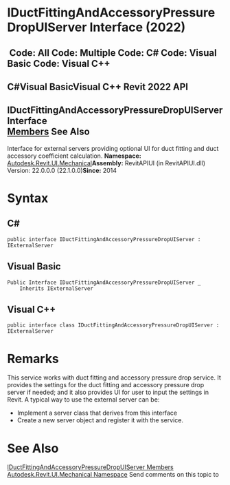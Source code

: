 # IDuctFittingAndAccessoryPressureDropUIServer Interface (2022)

﻿
 Code: All Code: Multiple Code: C# Code: Visual Basic Code: Visual C++   
---  
C#Visual BasicVisual C++
Revit 2022 API  
---  
IDuctFittingAndAccessoryPressureDropUIServer Interface  
[Members](ddf93922-4e08-ef9b-1107-2395316ed480.md "IDuctFittingAndAccessoryPressureDropUIServer Members") See Also  
---  
Interface for external servers providing optional UI for duct fitting and duct accessory coefficient calculation. 
**Namespace:** [Autodesk.Revit.UI.Mechanical](9c9cf593-a9fe-7469-53c5-7b56ba7cd17e.md "Autodesk.Revit.UI.Mechanical Namespace")**Assembly:** RevitAPIUI (in RevitAPIUI.dll) Version: 22.0.0.0 (22.1.0.0)**Since:** 2014 
# Syntax
C#  
---  
```text
public interface IDuctFittingAndAccessoryPressureDropUIServer : IExternalServer
```
  
Visual Basic  
---  
```text
Public Interface IDuctFittingAndAccessoryPressureDropUIServer _
	Inherits IExternalServer
```
  
Visual C++  
---  
```text
public interface class IDuctFittingAndAccessoryPressureDropUIServer : IExternalServer
```
  
# Remarks
This service works with duct fitting and accessory pressure drop service. It provides the settings for the duct fitting and accessory pressure drop server if needed; and it also provides UI for user to input the settings in Revit. A typical way to use the external server can be: 
  * Implement a server class that derives from this interface 
  * Create a new server object and register it with the service.

# See Also
[IDuctFittingAndAccessoryPressureDropUIServer Members](ddf93922-4e08-ef9b-1107-2395316ed480.md "IDuctFittingAndAccessoryPressureDropUIServer Members")
[Autodesk.Revit.UI.Mechanical Namespace](9c9cf593-a9fe-7469-53c5-7b56ba7cd17e.md "Autodesk.Revit.UI.Mechanical Namespace")
Send comments on this topic to 